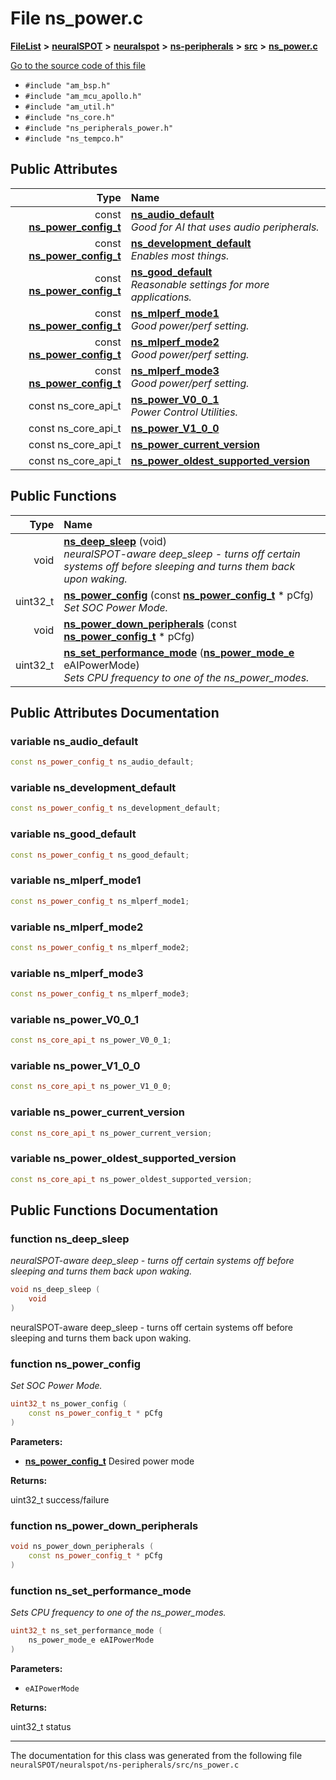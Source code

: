 

# File ns\_power.c



[**FileList**](files.md) **>** [**neuralSPOT**](dir_75594cce7c7773aa3cb253214bf56510.md) **>** [**neuralspot**](dir_b737d82f35ec218ac5a7ef4105db9c0e.md) **>** [**ns-peripherals**](dir_62cbd78784261bb0d09981988628a167.md) **>** [**src**](dir_cf9eff0d6bf97258df730d615fa0f132.md) **>** [**ns\_power.c**](ns__power_8c.md)

[Go to the source code of this file](ns__power_8c_source.md)



* `#include "am_bsp.h"`
* `#include "am_mcu_apollo.h"`
* `#include "am_util.h"`
* `#include "ns_core.h"`
* `#include "ns_peripherals_power.h"`
* `#include "ns_tempco.h"`





















## Public Attributes

| Type | Name |
| ---: | :--- |
|  const [**ns\_power\_config\_t**](structns__power__config__t.md) | [**ns\_audio\_default**](#variable-ns_audio_default)  <br>_Good for AI that uses audio peripherals._  |
|  const [**ns\_power\_config\_t**](structns__power__config__t.md) | [**ns\_development\_default**](#variable-ns_development_default)  <br>_Enables most things._  |
|  const [**ns\_power\_config\_t**](structns__power__config__t.md) | [**ns\_good\_default**](#variable-ns_good_default)  <br>_Reasonable settings for more applications._  |
|  const [**ns\_power\_config\_t**](structns__power__config__t.md) | [**ns\_mlperf\_mode1**](#variable-ns_mlperf_mode1)  <br>_Good power/perf setting._  |
|  const [**ns\_power\_config\_t**](structns__power__config__t.md) | [**ns\_mlperf\_mode2**](#variable-ns_mlperf_mode2)  <br>_Good power/perf setting._  |
|  const [**ns\_power\_config\_t**](structns__power__config__t.md) | [**ns\_mlperf\_mode3**](#variable-ns_mlperf_mode3)  <br>_Good power/perf setting._  |
|  const ns\_core\_api\_t | [**ns\_power\_V0\_0\_1**](#variable-ns_power_v0_0_1)  <br>_Power Control Utilities._  |
|  const ns\_core\_api\_t | [**ns\_power\_V1\_0\_0**](#variable-ns_power_v1_0_0)  <br> |
|  const ns\_core\_api\_t | [**ns\_power\_current\_version**](#variable-ns_power_current_version)  <br> |
|  const ns\_core\_api\_t | [**ns\_power\_oldest\_supported\_version**](#variable-ns_power_oldest_supported_version)  <br> |
















## Public Functions

| Type | Name |
| ---: | :--- |
|  void | [**ns\_deep\_sleep**](#function-ns_deep_sleep) (void) <br>_neuralSPOT-aware deep\_sleep - turns off certain systems off before sleeping and turns them back upon waking._  |
|  uint32\_t | [**ns\_power\_config**](#function-ns_power_config) (const [**ns\_power\_config\_t**](structns__power__config__t.md) \* pCfg) <br>_Set SOC Power Mode._  |
|  void | [**ns\_power\_down\_peripherals**](#function-ns_power_down_peripherals) (const [**ns\_power\_config\_t**](structns__power__config__t.md) \* pCfg) <br> |
|  uint32\_t | [**ns\_set\_performance\_mode**](#function-ns_set_performance_mode) ([**ns\_power\_mode\_e**](ns__peripherals__power_8h.md#enum-ns_power_mode_e) eAIPowerMode) <br>_Sets CPU frequency to one of the ns\_power\_modes._  |




























## Public Attributes Documentation




### variable ns\_audio\_default 

```C++
const ns_power_config_t ns_audio_default;
```






### variable ns\_development\_default 

```C++
const ns_power_config_t ns_development_default;
```






### variable ns\_good\_default 

```C++
const ns_power_config_t ns_good_default;
```






### variable ns\_mlperf\_mode1 

```C++
const ns_power_config_t ns_mlperf_mode1;
```






### variable ns\_mlperf\_mode2 

```C++
const ns_power_config_t ns_mlperf_mode2;
```






### variable ns\_mlperf\_mode3 

```C++
const ns_power_config_t ns_mlperf_mode3;
```






### variable ns\_power\_V0\_0\_1 

```C++
const ns_core_api_t ns_power_V0_0_1;
```






### variable ns\_power\_V1\_0\_0 

```C++
const ns_core_api_t ns_power_V1_0_0;
```






### variable ns\_power\_current\_version 

```C++
const ns_core_api_t ns_power_current_version;
```






### variable ns\_power\_oldest\_supported\_version 

```C++
const ns_core_api_t ns_power_oldest_supported_version;
```



## Public Functions Documentation




### function ns\_deep\_sleep 

_neuralSPOT-aware deep\_sleep - turns off certain systems off before sleeping and turns them back upon waking._ 
```C++
void ns_deep_sleep (
    void
) 
```



neuralSPOT-aware deep\_sleep - turns off certain systems off before sleeping and turns them back upon waking. 


        



### function ns\_power\_config 

_Set SOC Power Mode._ 
```C++
uint32_t ns_power_config (
    const ns_power_config_t * pCfg
) 
```





**Parameters:**


* [**ns\_power\_config\_t**](structns__power__config__t.md) Desired power mode 



**Returns:**

uint32\_t success/failure 





        



### function ns\_power\_down\_peripherals 

```C++
void ns_power_down_peripherals (
    const ns_power_config_t * pCfg
) 
```






### function ns\_set\_performance\_mode 

_Sets CPU frequency to one of the ns\_power\_modes._ 
```C++
uint32_t ns_set_performance_mode (
    ns_power_mode_e eAIPowerMode
) 
```





**Parameters:**


* `eAIPowerMode` 



**Returns:**

uint32\_t status 





        

------------------------------
The documentation for this class was generated from the following file `neuralSPOT/neuralspot/ns-peripherals/src/ns_power.c`

